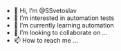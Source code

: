 - 👋 Hi, I’m @SSvetoslav
- 👀 I’m interested in automation tests
- 🌱 I’m currently learning automation
- 💞️ I’m looking to collaborate on ...
- 📫 How to reach me ...

<!---
SSvetoslav/SSvetoslav is a ✨ special ✨ repository because its `README.md` (this file) appears on your GitHub profile.
You can click the Preview link to take a look at your changes.
--->
